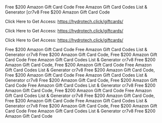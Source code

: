 Free $200 Amazon Gift Card Code Free Amazon Gift Card Codes List & Generator [cr7v8 Free $200 Amazon Gift Card Code

Click Here to Get Access: https://hydrotech.click/giftcards/

Click Here to Get Access: https://hydrotech.click/giftcards/

Click Here to Get Access: https://hydrotech.click/giftcards/

Free $200 Amazon Gift Card Code Free Amazon Gift Card Codes List & Generator cr7v8 Free $200 Amazon Gift Card Code, Free $200 Amazon Gift Card Code Free Amazon Gift Card Codes List & Generator cr7v8 Free $200 Amazon Gift Card Code, Free $200 Amazon Gift Card Code Free Amazon Gift Card Codes List & Generator cr7v8 Free $200 Amazon Gift Card Code, Free $200 Amazon Gift Card Code Free Amazon Gift Card Codes List & Generator cr7v8 Free $200 Amazon Gift Card Code, Free $200 Amazon Gift Card Code Free Amazon Gift Card Codes List & Generator cr7v8 Free $200 Amazon Gift Card Code, Free $200 Amazon Gift Card Code Free Amazon Gift Card Codes List & Generator cr7v8 Free $200 Amazon Gift Card Code, Free $200 Amazon Gift Card Code Free Amazon Gift Card Codes List & Generator cr7v8 Free $200 Amazon Gift Card Code, Free $200 Amazon Gift Card Code Free Amazon Gift Card Codes List & Generator cr7v8 Free $200 Amazon Gift Card Code
